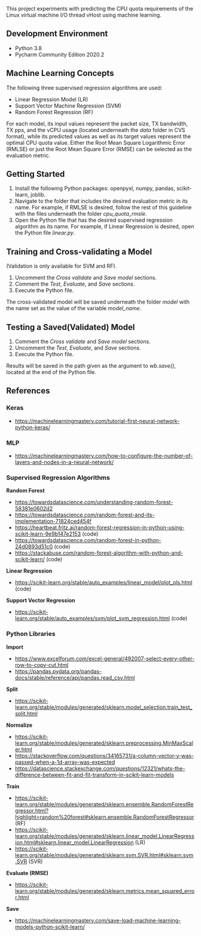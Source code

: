 This project experiments with predicting the CPU quota requirements of the Linux virtual machine I/O thread vHost using machine learning.

## Development Environment
* Python 3.8
* Pycharm Community Edition 2020.2

## Machine Learning Concepts
The following three supervised regression algorithms are used:

- Linear Regression Model (LR)
- Support Vector Machine Regression (SVM)
- Random Forest Regression (RF)

For each model, its input values represent the packet size, TX bandwidth, TX pps, and the vCPU usage (located underneath the *data* folder in CVS format), while its predicted values as well as its target values represent the optimal CPU quota value. Either the Root Mean Square Logarithmic Error (RMLSE) or just the Root Mean Square Error (RMSE) can be selected as the evaluation metric. 

## Getting Started
1. Install the following Python packages: openpyxl, numpy, pandas, scikit-learn, joblib.
2. Navigate to the folder that includes the desired evaluation metric in its name. For example, if RMLSE is desired, follow the rest of this guideline with the files underneath the folder *cpu_quota_rmsle*.
3. Open the Python file that has the desired supervised regression algorithm as its name. For example, if Linear Regression is desired, open the Python file *linear.py*.

## Training and Cross-validating a Model
(Validation is only available for SVM and RF).

1. Uncomment the *Cross validate* and *Save model* sections.
2. Comment the *Test*, *Evaluate*, and *Save* sections.
3. Execute the Python file.

The cross-validated model will be saved underneath the folder *model* with the name set as the value of the variable *model_name*.

## Testing a Saved(Validated) Model

1. Comment the *Cross validate* and *Save model* sections.
2. Uncomment the *Test*, *Evaluate*, and *Save* sections.
3. Execute the Python file.

Results will be saved in the path given as the argument to *wb.save()*, located at the end of the Python file.

## References

### Keras
- https://machinelearningmastery.com/tutorial-first-neural-network-python-keras/

### MLP
- https://machinelearningmastery.com/how-to-configure-the-number-of-layers-and-nodes-in-a-neural-network/

### Supervised Regression Algorithms

**Random Forest**
- https://towardsdatascience.com/understanding-random-forest-58381e0602d2
- https://towardsdatascience.com/random-forest-and-its-implementation-71824ced454f
- https://heartbeat.fritz.ai/random-forest-regression-in-python-using-scikit-learn-9e9b147e2153 (code)
- https://towardsdatascience.com/random-forest-in-python-24d0893d51c0 (code)
- https://stackabuse.com/random-forest-algorithm-with-python-and-scikit-learn/ (code)

**Linear Regression**
- https://scikit-learn.org/stable/auto_examples/linear_model/plot_ols.html (code)

**Support Vector Regression**
- https://scikit-learn.org/stable/auto_examples/svm/plot_svm_regression.html (code)

### Python Libraries

**Import**
- https://www.excelforum.com/excel-general/492007-select-every-other-row-to-copy-cut.html
- https://pandas.pydata.org/pandas-docs/stable/reference/api/pandas.read_csv.html

**Split**
- https://scikit-learn.org/stable/modules/generated/sklearn.model_selection.train_test_split.html

**Normalize**
- https://scikit-learn.org/stable/modules/generated/sklearn.preprocessing.MinMaxScaler.html
- https://stackoverflow.com/questions/34165731/a-column-vector-y-was-passed-when-a-1d-array-was-expected
- https://datascience.stackexchange.com/questions/12321/whats-the-difference-between-fit-and-fit-transform-in-scikit-learn-models

**Train**
- https://scikit-learn.org/stable/modules/generated/sklearn.ensemble.RandomForestRegressor.html?highlight=random%20forest#sklearn.ensemble.RandomForestRegressor (RF)
- https://scikit-learn.org/stable/modules/generated/sklearn.linear_model.LinearRegression.html#sklearn.linear_model.LinearRegression (LR)
- https://scikit-learn.org/stable/modules/generated/sklearn.svm.SVR.html#sklearn.svm.SVR (SVR)

**Evaluate (RMSE)**
- https://scikit-learn.org/stable/modules/generated/sklearn.metrics.mean_squared_error.html

**Save**
- https://machinelearningmastery.com/save-load-machine-learning-models-python-scikit-learn/
